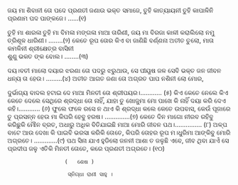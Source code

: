 ଜୟ ମା ଶିବାନୀ        ତୋ ପଦେ ପ୍ରଣତୀ 
                ଜଣାଉ ଭକ୍ତ ସମାଜେ, 
ତୁହି କାତ୍ୟାୟନୀ         ତୁହି କାପାଳିନି
                 ପ୍ରଣାମ ପଦ ପାଙ୍କଜେ।  ......(୧)

ତୁହି ମା ଶାରଳା         ତୁହି ମା ବିମଳା
                  ମଙ୍ଗଳା ମାଆ ତାରିଣୀ, 
ଜୟ ମା ବିରଜା      କାଳୀ   କରାଲିଲୋ
                   ନମୁ ତ୍ରିଶୂଳ ଧାରିଣୀ। ........(୨) 
କେତେ ରୂପ ତୋର          କିଏ ବା ଜାଣିଛି 
                     ବର୍ଣ୍ଣନା ଅତୀତ ତୁଲୋ, 
ମାତା କମଳିନୀ          ଶ୍ରୀକ୍ଷେତ୍ର ବାସିନୀ  
                  ଶୁଣୁ ଭକତ ଙ୍କ ବୋଲ। ........(୩) 
                  
ଦୟ।ବତୀ   ମାଲୋ          ଦୟାର ଝରଣା 
                       ତୋ ପଦରୁ ଝରୁଥାଉ, 
ସେ ପୀୟୂଷ ଜଳ          ସେବି ଭକ୍ତ ଜନ
                  ଜୀବନ ଧନ୍ୟ ତା ହେଉ। .....….(୪)
ଅତୀତ ଆଗତ          ଜଣା ତୋ ଅଗ୍ରତ 
              ପାପ ନଶିନୀ ଲୋ ମୋର,

ଦୁର୍ଭାଗ୍ୟ ବାଦଲ         ହଟାଇ ଦେ ମାଆ
              ମିନତୀ ତୋ ଶ୍ରୀପୟର।............ (୫)
କିଏ କେତେ ନେଲେ          କିଏ କେତେ ଦେଲେ 
               ସେଥିରେ ଶ୍ରଦ୍ଧା ତୋ ନାହିଁ,
ଯାହା ତୁ ଖୋଜୁମା            ମାେ ପାଖେ କି ନାହିଁ
                ଦୟା କରି ଦେଏ କହି।............ (୬)
ଫୁଲେ ଫଳେ ରସେ           ନ ଥାଏ କି ଶ୍ରଦ୍ଧା
                 କଲେ କେତେ ଉପବାସ,
କେଉଁ ପୂଜାରେ ତୁ          ପ୍ରସନ୍ନ ହେଉ ମା
                କିପରି ହେବୁ ହରଷ। ..............(୭)
କେତେ ଦିନ ମାଗୋ          ନୀରବ ରହିବୁ
                 କରିଛୁକି ମୌନ ବ୍ରତ,
ଅଧାରୁ ଅଧିକ             ବିତିଯାଇଛି ମାଆ
               ମାେରି ଜୀବନ ପଥ।............... (୮)
ଅଳ୍ପ ବାଟେ ଆଉ           ଦେଖା କି ପାଇବି
               ଭରସା କରିକି ତୋତେ,
କିପରି ତୋହର        ରୂପ ମ।ଧୁରିମା 
               ଆଙ୍କିବୁ ମୋରି ଅଗ୍ରତେ। .............(୯)
ପଥ ସିନା ଯାଏ           ହୁଡିଲୋ ଜନନୀ
              ଆଶା ତ ଜଳୁଛି ଏବେ,
ଜୀବ ଥିବା ଯାଏଁ          ସେ ପ୍ରଦୀପ ଜଳୁ
             ଏତିକି ମିନତୀ ତୋତେ,
                              କରେ ପ୍ରଣତୀ ଅଗ୍ରତେ। (୧୦) 
                        
                      (   ଶେଷ )

                       ସ୍ନିଗ୍ଧା ରାଣୀ ସାହୁ ।
